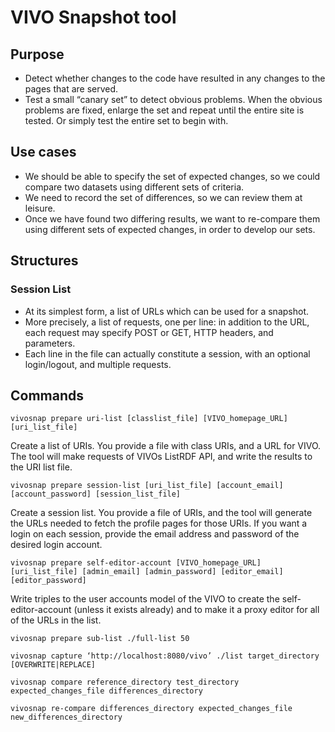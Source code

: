 # VIVO Snapshot tool

## Purpose
- Detect whether changes to the code have resulted in any changes to the pages that are served.
- Test a small “canary set” to detect obvious problems. When the obvious problems are fixed, enlarge the set and 
repeat until the entire site is tested. Or simply test the entire set to begin with.

## Use cases
- We should be able to specify the set of expected changes, so we could compare two datasets using different sets of criteria.
- We need to record the set of differences, so we can review them at leisure.
- Once we have found two differing results, we want to re-compare them using different sets of expected changes, 
in order to develop our sets.

## Structures
### Session List
- At its simplest form, a list of URLs which can be used for a snapshot.
- More precisely, a list of requests, one per line: 
in addition to the URL, each request may specify POST or GET, HTTP headers, and parameters. 
- Each line in the file can actually constitute a session, with an optional login/logout, and multiple requests.

## Commands

```
vivosnap prepare uri-list [classlist_file] [VIVO_homepage_URL] [uri_list_file]
```
Create a list of URIs. You provide a file with class URIs, and a URL for VIVO. 
The tool will make requests of VIVOs ListRDF API, and write the results to the URI list file.

```
vivosnap prepare session-list [uri_list_file] [account_email] [account_password] [session_list_file]
```
Create a session list. 
You provide a file of URIs, and the tool will generate the URLs needed to fetch the profile pages for those URIs.
If you want a login on each session, provide the email address and password of the desired login account.

```
vivosnap prepare self-editor-account [VIVO_homepage_URL] [uri_list_file] [admin_email] [admin_password] [editor_email] [editor_password]
```
Write triples to the user accounts model of the VIVO to create the self-editor-account (unless it exists already) 
and to make it a proxy editor for all of the URLs in the list.

```
vivosnap prepare sub-list ./full-list 50
```
```
vivosnap capture ‘http://localhost:8080/vivo’ ./list target_directory [OVERWRITE|REPLACE]
```
```
vivosnap compare reference_directory test_directory expected_changes_file differences_directory
```
```
vivosnap re-compare differences_directory expected_changes_file new_differences_directory
```
